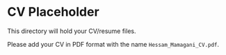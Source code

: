 # CV Placeholder

This directory will hold your CV/resume files.

Please add your CV in PDF format with the name `Hessam_Mamagani_CV.pdf`. 
